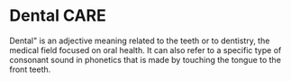 # Dental CARE
Dental" is an adjective meaning related to the teeth or to dentistry, the medical field focused on oral health. It can also refer to a specific type of consonant sound in phonetics that is made by touching the tongue to the front teeth.  
